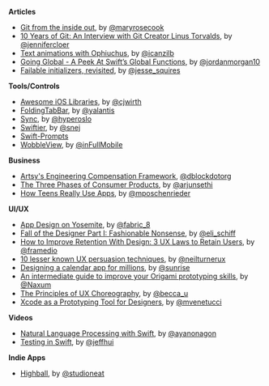 **Articles**

* [Git from the inside out](https://codewords.recurse.com/issues/two/git-from-the-inside-out), by [@maryrosecook](https://twitter.com/maryrosecook)
* [10 Years of Git: An Interview with Git Creator Linus Torvalds](http://www.linux.com/news/featured-blogs/185-jennifer-cloer/821541-10-years-of-git-an-interview-with-git-creator-linus-torvalds), by [@jennifercloer](https://twitter.com/jennifercloer)
* [Text animations with Ophiuchus](http://www.ios-animations-by-emails.com/posts/2015-april), by [@icanzilb](https://twitter.com/icanzilb)
* [Going Global - A Peek At Swift’s Global Functions](https://medium.com/the-traveled-ios-developers-guide/going-global-9b1002207f4f), by [@jordanmorgan10](https://twitter.com/jordanmorgan10)
* [Failable initializers, revisited](http://www.jessesquires.com/swift-failable-initializers-revisited/), by [@jesse_squires](https://twitter.com/jesse_squires)

**Tools/Controls**

* [Awesome iOS Libraries](https://github.com/cjwirth/awesome-ios-ui), by [@cjwirth](https://twitter.com/cjwirth)
* [FoldingTabBar](https://github.com/Yalantis/FoldingTabBar.iOS), by [@yalantis](https://twitter.com/yalantis)
* [Sync](https://github.com/hyperoslo/Sync), by [@hyperoslo](https://twitter.com/hyperoslo)
* [Swiftier](https://github.com/snej/swiftier), by [@snej](https://twitter.com/snej)
* [Swift-Prompts](https://github.com/GabrielAlva/Swift-Prompts)
* [WobbleView](https://github.com/inFullMobile/WobbleView), by [@inFullMobile](https://twitter.com/inFullMobile)

**Business**

* [Artsy's Engineering Compensation Framework](http://artsy.github.io/blog/2015/04/03/artsy-engineering-compensation-framework/), [@dblockdotorg](https://twitter.com/dblockdotorg)
* [The Three Phases of Consumer Products](https://medium.com/backchannel/lessons-learned-growing-consumer-products-550fc04c63c2), by [@arjunsethi](https://twitter.com/arjunsethi)
* [How Teens Really Use Apps](http://blog.testmunk.com/how-teens-really-use-apps/), by [@mposchenrieder](https://twitter.com/mposchenrieder)


**UI/UX**

* [App Design on Yosemite](http://git-tower.com/blog/tower2-yosemite-design), by [@fabric_8](https://twitter.com/fabric_8)
* [Fall of the Designer Part I: Fashionable Nonsense](http://www.elischiff.com/blog/2015/4/7/fall-of-the-designer-part-i-fashionable-nonsense), by [@eli_schiff](https://twitter.com/eli_schiff)
* [How to Improve Retention With Design: 3 UX Laws to Retain Users](https://medium.com/@framedio/how-to-improve-retention-with-design-3-ux-laws-to-retain-users-cd92efb8ffed), by [@framedio](https://twitter.com/framedio)
* [10 lesser known UX persuasion techniques](http://www.uxforthemasses.com/ux-persuasion-techniques/), by [@neilturnerux](https://twitter.com/neilturnerux)
* [Designing a calendar app for millions](http://blog.sunrise.am/post/115690549164/designing-a-calendar-app-for-millions), by [@sunrise](https://twitter.com/sunrise)
* [An intermediate guide to improve your Origami prototyping skills](https://medium.com/@naxum/an-intermediate-guide-to-improve-your-origami-prototyping-skills-55cc9f85de7d), by [@Naxum](https://twitter.com/Naxum)
* [The Principles of UX Choreography](https://medium.com/@becca_u/the-principles-of-ux-choreography-69c91c2cbc2a), by [@becca_u](https://twitter.com/becca_u)
* [Xcode as a Prototyping Tool for Designers](https://robots.thoughtbot.com/xcode-as-a-prototyping-tool-for-designers), by [@mvenetucci](https://twitter.com/mvenetucci)

**Videos**

* [Natural Language Processing with Swift](http://realm.io/news/natural-language-processing-with-swift/), by [@ayanonagon](https://twitter.com/ayanonagon)
* [Testing in Swift](http://realm.io/news/testing-in-swift/), by [@jeffhui](https://twitter.com/jeffhui)

**Indie Apps**

* [Highball](http://www.studioneat.com/blogs/main/17985764-introducing-highball), by [@studioneat](https://twitter.com/studioneat)
